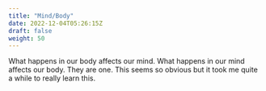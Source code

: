 ```yaml
---
title: "Mind/Body"
date: 2022-12-04T05:26:15Z
draft: false
weight: 50
---
```

What happens in our body affects our mind. What happens in our mind affects our body.  They are one. This seems so obvious but it took me quite a while to really learn this. 

